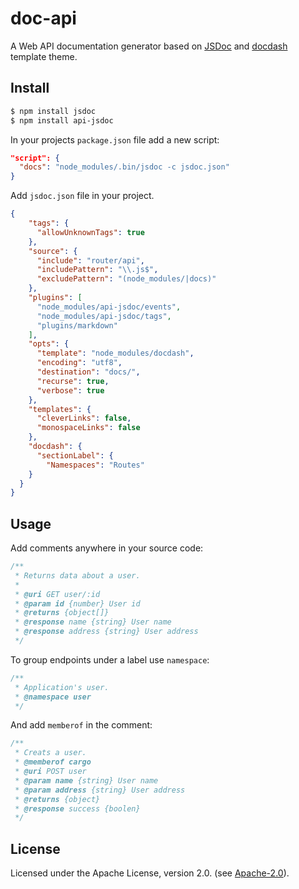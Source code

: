 # doc-api

A Web API documentation generator based on [JSDoc](https://github.com/jsdoc/jsdoc) and [docdash](https://github.com/clenemt/docdash) template theme.

## Install

```bash
$ npm install jsdoc
$ npm install api-jsdoc
```

In your projects `package.json` file add a new script:

```json
"script": {
  "docs": "node_modules/.bin/jsdoc -c jsdoc.json"
}
```

Add `jsdoc.json` file in your project.


```json
{
    "tags": {
      "allowUnknownTags": true
    },
    "source": {
      "include": "router/api",
      "includePattern": "\\.js$",
      "excludePattern": "(node_modules/|docs)"
    },
    "plugins": [
      "node_modules/api-jsdoc/events",
      "node_modules/api-jsdoc/tags",
      "plugins/markdown"
    ],
    "opts": {
      "template": "node_modules/docdash",
      "encoding": "utf8",
      "destination": "docs/",
      "recurse": true,
      "verbose": true
    },
    "templates": {
      "cleverLinks": false,
      "monospaceLinks": false
    },
    "docdash": {
      "sectionLabel": {
        "Namespaces": "Routes"
    }
  }
}
```

## Usage

Add comments anywhere in your source code:

```javascript
/**
 * Returns data about a user.
 *
 * @uri GET user/:id
 * @param id {number} User id
 * @returns {object[]}
 * @response name {string} User name
 * @response address {string} User address
 */
```

To group endpoints under a label use `namespace`:

```javascript
/**
 * Application's user.
 * @namespace user
 */
```

And add `memberof` in the comment:

```javascript
/**
 * Creats a user.
 * @memberof cargo
 * @uri POST user
 * @param name {string} User name
 * @param address {string} User address
 * @returns {object}
 * @response success {boolen}
 */
```

## License
Licensed under the Apache License, version 2.0. (see [Apache-2.0](LICENSE.md)).
